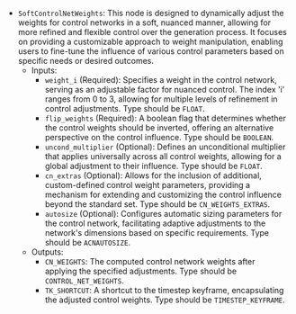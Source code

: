 - `SoftControlNetWeights`: This node is designed to dynamically adjust the weights for control networks in a soft, nuanced manner, allowing for more refined and flexible control over the generation process. It focuses on providing a customizable approach to weight manipulation, enabling users to fine-tune the influence of various control parameters based on specific needs or desired outcomes.
    - Inputs:
        - `weight_i` (Required): Specifies a weight in the control network, serving as an adjustable factor for nuanced control. The index 'i' ranges from 0 to 3, allowing for multiple levels of refinement in control adjustments. Type should be `FLOAT`.
        - `flip_weights` (Required): A boolean flag that determines whether the control weights should be inverted, offering an alternative perspective on the control influence. Type should be `BOOLEAN`.
        - `uncond_multiplier` (Optional): Defines an unconditional multiplier that applies universally across all control weights, allowing for a global adjustment to their influence. Type should be `FLOAT`.
        - `cn_extras` (Optional): Allows for the inclusion of additional, custom-defined control weight parameters, providing a mechanism for extending and customizing the control influence beyond the standard set. Type should be `CN_WEIGHTS_EXTRAS`.
        - `autosize` (Optional): Configures automatic sizing parameters for the control network, facilitating adaptive adjustments to the network's dimensions based on specific requirements. Type should be `ACNAUTOSIZE`.
    - Outputs:
        - `CN_WEIGHTS`: The computed control network weights after applying the specified adjustments. Type should be `CONTROL_NET_WEIGHTS`.
        - `TK_SHORTCUT`: A shortcut to the timestep keyframe, encapsulating the adjusted control weights. Type should be `TIMESTEP_KEYFRAME`.
